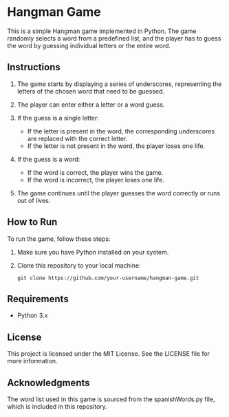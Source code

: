 # Hangman Game

This is a simple Hangman game implemented in Python. The game randomly selects a word from a predefined list, and the player has to guess the word by guessing individual letters or the entire word.

## Instructions

1. The game starts by displaying a series of underscores, representing the letters of the chosen word that need to be guessed.

2. The player can enter either a letter or a word guess.

3. If the guess is a single letter:
   - If the letter is present in the word, the corresponding underscores are replaced with the correct letter.
   - If the letter is not present in the word, the player loses one life.

4. If the guess is a word:
   - If the word is correct, the player wins the game.
   - If the word is incorrect, the player loses one life.

5. The game continues until the player guesses the word correctly or runs out of lives.

## How to Run

To run the game, follow these steps:

1. Make sure you have Python installed on your system.

2. Clone this repository to your local machine:

   ```shell
   git clone https://github.com/your-username/hangman-game.git

## Requirements
  - Python 3.x

## License
This project is licensed under the MIT License. See the LICENSE file for more information.

## Acknowledgments
The word list used in this game is sourced from the spanishWords.py file, which is included in this repository.
